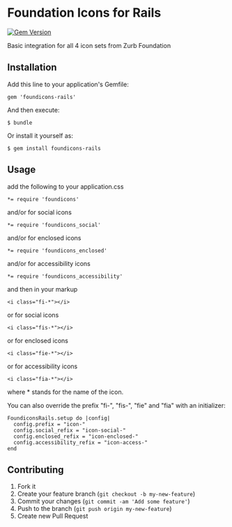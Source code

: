 # Foundation Icons for Rails
[![Gem Version](https://badge.fury.io/rb/foundicons-rails.png)](http://badge.fury.io/rb/foundicons-rails)

Basic integration for all 4 icon sets from Zurb Foundation

## Installation

Add this line to your application's Gemfile:

    gem 'foundicons-rails'

And then execute:

    $ bundle

Or install it yourself as:

    $ gem install foundicons-rails

## Usage

add the following to your application.css

```
*= require 'foundicons'
```

and/or for social icons

```
*= require 'foundicons_social'
```

and/or for enclosed icons

```
*= require 'foundicons_enclosed'
```

and/or for accessibility icons

```
*= require 'foundicons_accessibility'
```

and then in your markup

```
<i class="fi-*"></i>
```

or for social icons

```
<i class="fis-*"></i>
```

or for enclosed icons

```
<i class="fie-*"></i>
```

or for accessibility icons

```
<i class="fia-*"></i>
```

where * stands for the name of the icon.

You can also override the prefix "fi-", "fis-", "fie" and "fia" with an initializer:

```
FoundiconsRails.setup do |config|
  config.prefix = "icon-"
  config.social_refix = "icon-social-"
  config.enclosed_refix = "icon-enclosed-"
  config.accessibility_refix = "icon-access-"
end
```

## Contributing

1. Fork it
2. Create your feature branch (`git checkout -b my-new-feature`)
3. Commit your changes (`git commit -am 'Add some feature'`)
4. Push to the branch (`git push origin my-new-feature`)
5. Create new Pull Request

